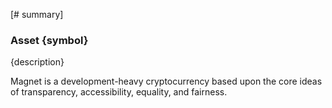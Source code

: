 [# summary]
### Asset {symbol}

{description}

Magnet is a development-heavy cryptocurrency based upon the core ideas of transparency, accessibility, equality, and fairness.
